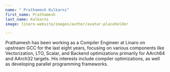 ```yaml
---
name: " Prathamesh Kulkarni"
first_name: Prathamesh
last_name: Kulkarni
image: linaro-website/images/author/avatar-placeholder

---
```


Prathamesh has been working as a Compiler Engineer at Linaro on upstream GCC for the last eight years, focusing on various components like Vectorization, LTO, Scalar, and Backend optimizations primarily for AArch64 and AArch32 targets. His interests include compiler optimizations, as well as developing parallel programming frameworks.
